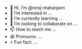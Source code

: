 - 👋 Hi, I’m @niroj-maharjann
- 👀 I’m interested in ...
- 🌱 I’m currently learning ...
- 💞️ I’m looking to collaborate on ...
- 📫 How to reach me ...
- 😄 Pronouns: ...
- ⚡ Fun fact: ...

<!---
niroj-maharjann/niroj-maharjann is a ✨ special ✨ repository because its `README.md` (this file) appears on your GitHub profile.
You can click the Preview link to take a look at your changes.
--->
